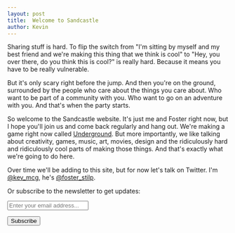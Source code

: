 ```yaml
---
layout: post
title:  Welcome to Sandcastle
author: Kevin
---
```


Sharing stuff is hard. To flip the switch from "I'm sitting by myself and my best friend and we're making this thing that we think is cool" to "Hey, you over there, do you think this is cool?" is really hard. Because it means you have to be really vulnerable.

But it's only scary right before the jump. And then you're on the ground, surrounded by the people who care about the things you care about. Who want to be part of a community with you. Who want to go on an adventure with you. And that's when the party starts.

So welcome to the Sandcastle website. It's just me and Foster right now, but I hope you'll join us and come back regularly and hang out. We're making a game right now called [Underground](/underground). But more importantly, we like talking about creativity, games, music, art, movies, design and the ridiculously hard and ridiculously cool parts of making those things. And that's exactly what we're going to do here.

Over time we'll be adding to this site, but for now let's talk on Twitter. I'm [@kev_mcg](http://twitter.com/kev_mcg), he's [@foster_stilp](https://twitter.com/foster_stilp).

Or subscribe to the newsletter to get updates:

<form action="https://tinyletter.com/sandcastle" method="post" target="popupwindow" onsubmit="window.open('https://tinyletter.com/sandcastle', 'popupwindow', 'scrollbars=yes,width=800,height=600');return true">
  <p><input class="text-box" placeholder="Enter your email address..." type="text" name="email" id="tlemail" /></p>
  <input type="hidden" value="1" name="embed"/>
  <input class="button" type="submit" value="Subscribe" /></form> 
